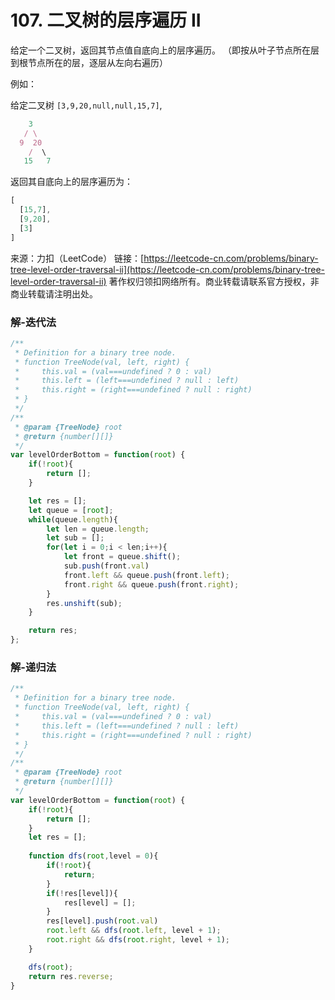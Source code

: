 # 107. 二叉树的层序遍历 II

给定一个二叉树，返回其节点值自底向上的层序遍历。 （即按从叶子节点所在层到根节点所在的层，逐层从左向右遍历）

例如：

给定二叉树 `[3,9,20,null,null,15,7]`,
```js
    3
   / \
  9  20
    /  \
   15   7
```

返回其自底向上的层序遍历为：
```js
[
  [15,7],
  [9,20],
  [3]
]
```

来源：力扣（LeetCode）
链接：[https://leetcode-cn.com/problems/binary-tree-level-order-traversal-ii](https://leetcode-cn.com/problems/binary-tree-level-order-traversal-ii)
著作权归领扣网络所有。商业转载请联系官方授权，非商业转载请注明出处。

### 解-迭代法
```js
/**
 * Definition for a binary tree node.
 * function TreeNode(val, left, right) {
 *     this.val = (val===undefined ? 0 : val)
 *     this.left = (left===undefined ? null : left)
 *     this.right = (right===undefined ? null : right)
 * }
 */
/**
 * @param {TreeNode} root
 * @return {number[][]}
 */
var levelOrderBottom = function(root) {
	if(!root){
		return [];
	}

	let res = [];
	let queue = [root];
	while(queue.length){
		let len = queue.length;
		let sub = [];
		for(let i = 0;i < len;i++){
			let front = queue.shift();
			sub.push(front.val)
			front.left && queue.push(front.left);
			front.right && queue.push(front.right);
		}
		res.unshift(sub);
	}

	return res;
};
```

### 解-递归法
```js
/**
 * Definition for a binary tree node.
 * function TreeNode(val, left, right) {
 *     this.val = (val===undefined ? 0 : val)
 *     this.left = (left===undefined ? null : left)
 *     this.right = (right===undefined ? null : right)
 * }
 */
/**
 * @param {TreeNode} root
 * @return {number[][]}
 */
var levelOrderBottom = function(root) {
	if(!root){
		return [];
	}
	let res = [];
	
	function dfs(root,level = 0){
		if(!root){
			return;
		}
		if(!res[level]){
			res[level] = [];
		}
		res[level].push(root.val)
		root.left && dfs(root.left, level + 1);
		root.right && dfs(root.right, level + 1);
	}

	dfs(root);
	return res.reverse;
}
```